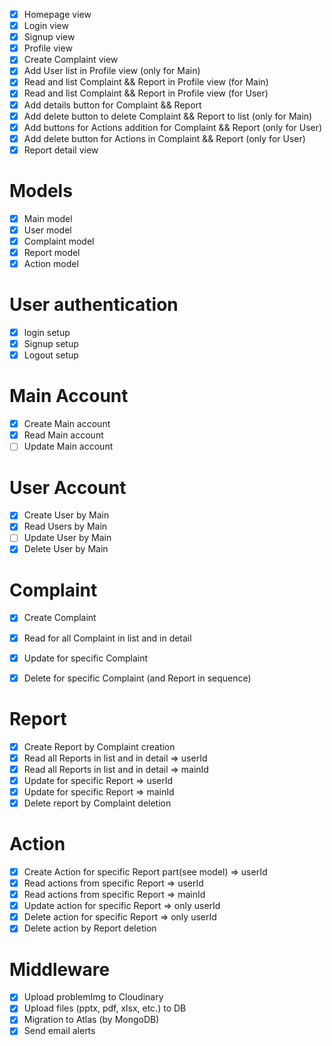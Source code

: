 - [x] Homepage view
- [x] Login view
- [x] Signup view
- [x] Profile view
- [x] Create Complaint view
- [x] Add User list in Profile view (only for Main)
- [x] Read and list Complaint && Report in Profile view (for Main)
- [x] Read and list Complaint && Report in Profile view (for User)
- [x] Add details button for Complaint && Report
- [x] Add delete button to delete Complaint && Report to list (only for Main)
- [x] Add buttons for Actions addition for Complaint && Report (only for User)
- [x] Add delete button for Actions in Complaint && Report (only for User)
- [x] Report detail view

# Models
- [x] Main model
- [x] User model
- [x] Complaint model
- [x] Report model
- [x] Action model

# User authentication
- [x] login setup
- [x] Signup setup
- [x] Logout setup

# Main Account
- [x] Create Main account
- [x] Read Main account
- [ ] Update Main account

# User Account
- [x] Create User by Main
- [x] Read Users by Main
- [ ] Update User by Main
- [x] Delete User by Main

# Complaint
- [x] Create Complaint
- [x] Read for all Complaint in list and in detail
- [x] Update for specific Complaint
- [x] Delete for specific Complaint (and Report in sequence)


# Report
- [x] Create Report by Complaint creation
- [x] Read all Reports in list and in detail => userId
- [x] Read all Reports in list and in detail => mainId
- [x] Update for specific Report => userId
- [x] Update for specific Report => mainId
- [x] Delete report by Complaint deletion

# Action
- [x] Create Action for specific Report part(see model) => userId
- [x] Read actions from specific Report => userId
- [x] Read actions from specific Report => mainId
- [x] Update action for specific Report => only userId
- [x] Delete action for specific Report => only userId
- [x] Delete action by Report deletion

# Middleware
- [x] Upload problemImg to Cloudinary
- [x] Upload files (pptx, pdf, xlsx, etc.) to DB
- [x] Migration to Atlas (by MongoDB)
- [x] Send email alerts
